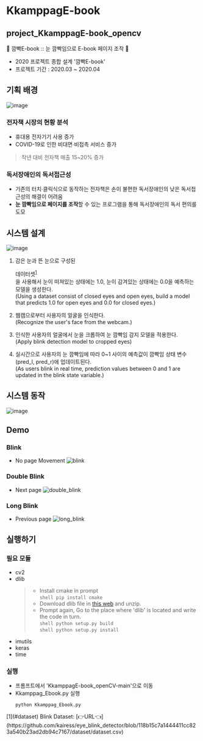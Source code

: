 # KkamppagE-book
## project_KkamppagE-book_opencv
👀 깜빡E-book :: 눈 깜빡임으로 E-book 페이지 조작 👀 
* 2020 프로젝트 종합 설계 '깜빡E-book'
* 프로젝트 기간 : 2020.03 ~ 2020.04 
  
## 기획 배경
![image](https://user-images.githubusercontent.com/79209568/111514869-7fdd0480-8795-11eb-8308-da4093e7ca23.png)
  
### 전자책 시장의 현황 분석
* 휴대용 전자기기 사용 증가
* COVID-19로 인한 비대면∙비접촉 서비스 증가
> 작년 대비 전자책 매출 15~20% 증가  

### 독서장애인의 독서접근성
* 기존의 터치∙클릭식으로 동작하는 전자책은 손이 불편한 독서장애인의 낮은 독서접근성의 해결이 어려움
* **눈 깜빡임으로 페이지를 조작**할 수 있는 프로그램을 통해 독서장애인의 독서 편의를 도모  
  
## 시스템 설계
![image](https://user-images.githubusercontent.com/79209568/111575966-dd536e80-87f2-11eb-94f7-d78b5eae1802.png)

1. 감은 눈과 뜬 눈으로 구성된 <div id ="dataset">데이터셋<sup>[1](#dataset_)</sup></div>을 사용해서 눈이 떠져있는 상태에는 1.0, 눈이 감겨있는 상태에는 0.0을 예측하는 모델을 생성한다.  
(Using a dataset consist of closed eyes and open eyes, build a model that predicts 1.0 for open eyes and 0.0 for closed eyes.)
  
2. 웹캠으로부터 사용자의 얼굴을 인식한다.  
(Recognize the user's face from the webcam.)

3. 인식한 사용자의 얼굴에서 눈을 크롭하여 눈 깜빡임 감지 모델을 적용한다.  
(Apply blink detection model to cropped eyes)

4. 실시간으로 사용자의 눈 깜빡임에 따라 0~1 사이의 예측값이 깜빡임 상태 변수(pred_l, pred_r)에 업데이트된다.   
(As users blink in real time, prediction values between 0 and 1 are updated in the blink state variable.)  
  
## 시스템 동작
![image](https://user-images.githubusercontent.com/79209568/111637653-fc76ee00-883c-11eb-8118-d57b547d74d6.png)
  
## Demo
### Blink
* No page Movement
![blink](https://user-images.githubusercontent.com/79209568/111640732-d3a42800-883f-11eb-895c-d4851d4f18d6.gif)

### Double Blink
* Next page
![double_blink](https://user-images.githubusercontent.com/79209568/111641323-60e77c80-8840-11eb-884b-88606980ee86.gif)

### Long Blink
* Previous page
![long_blink](https://user-images.githubusercontent.com/79209568/111641879-ea974a00-8840-11eb-9f58-1f1e6b378899.gif)
  
  
## 실행하기
### 필요 모듈
* cv2
* dlib
     > - Install cmake in prompt  
      ```shell
      pip install cmake
      ```   
     > - Download dlib file in [this web](http://dlib.net/) and unzip.   
     > - Prompt again, Go to the place where 'dlib' is located and write the code in turn.   
      ```shell
      python setup.py build
      ```   
      ```shell
      python setup.py install
      ```   
* imutils
* keras
* time

### 실행
* 프롬프트에서 'KkamppagE-book_openCV-main'으로 이동
* Kkamppag_Ebook.py 실행
  ```shell
  python Kkamppag_Ebook.py
  ```

<div id ="dataset_">[1](#dataset) Blink Dataset: [👉URL👈](https://github.com/kairess/eye_blink_detector/blob/118b15c7a1444411cc823a540b23ad2db94c7167/dataset/dataset.csv)</div>
